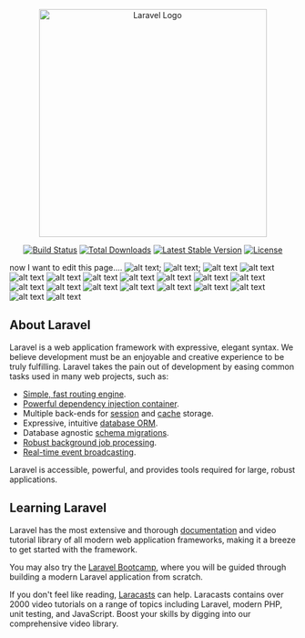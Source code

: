 <p align="center"><a href="https://laravel.com" target="_blank"><img src="https://raw.githubusercontent.com/laravel/art/master/logo-lockup/5%20SVG/2%20CMYK/1%20Full%20Color/laravel-logolockup-cmyk-red.svg" width="400" alt="Laravel Logo"></a></p>

<p align="center">
<a href="https://github.com/laravel/framework/actions"><img src="https://github.com/laravel/framework/workflows/tests/badge.svg" alt="Build Status"></a>
<a href="https://packagist.org/packages/laravel/framework"><img src="https://img.shields.io/packagist/dt/laravel/framework" alt="Total Downloads"></a>
<a href="https://packagist.org/packages/laravel/framework"><img src="https://img.shields.io/packagist/v/laravel/framework" alt="Latest Stable Version"></a>
<a href="https://packagist.org/packages/laravel/framework"><img src="https://img.shields.io/packagist/l/laravel/framework" alt="License"></a>
</p>

now I want to edit this page....
![alt text](https://github.com/fuad7161/Project/blob/main/Picture/Screenshot%20(55).png);
![alt text](https://github.com/fuad7161/Project/blob/main/Picture/Screenshot%20(56).png);
![alt text](https://github.com/fuad7161/Project/blob/main/Picture/Screenshot%20(57).png)
![alt text](https://github.com/fuad7161/Project/blob/main/Picture/Screenshot%20(58).png)
![alt text](https://github.com/fuad7161/Project/blob/main/Picture/Screenshot%20(59).png)
![alt text](https://github.com/fuad7161/Project/blob/main/Picture/Screenshot%20(60).png)
![alt text](https://github.com/fuad7161/Project/blob/main/Picture/Screenshot%20(61).png)
![alt text](https://github.com/fuad7161/Project/blob/main/Picture/Screenshot%20(62).png)
![alt text](https://github.com/fuad7161/Project/blob/main/Picture/Screenshot%20(63).png)
![alt text](https://github.com/fuad7161/Project/blob/main/Picture/Screenshot%20(64).png)
![alt text](https://github.com/fuad7161/Project/blob/main/Picture/Screenshot%20(65).png)
![alt text](https://github.com/fuad7161/Project/blob/main/Picture/Screenshot%20(66).png)
![alt text](https://github.com/fuad7161/Project/blob/main/Picture/Screenshot%20(67).png)
![alt text](https://github.com/fuad7161/Project/blob/main/Picture/Screenshot%20(68).png)
![alt text](https://github.com/fuad7161/Project/blob/main/Picture/Screenshot%20(69).png)
![alt text](https://github.com/fuad7161/Project/blob/main/Picture/Screenshot%20(70).png)
![alt text](https://github.com/fuad7161/Project/blob/main/Picture/Screenshot%20(71).png)
![alt text](https://github.com/fuad7161/Project/blob/main/Picture/Screenshot%20(72).png)
![alt text](https://github.com/fuad7161/Project/blob/main/Picture/Screenshot%20(73).png)
![alt text](https://github.com/fuad7161/Project/blob/main/Picture/Screenshot%20(74).png)

## About Laravel

Laravel is a web application framework with expressive, elegant syntax. We believe development must be an enjoyable and creative experience to be truly fulfilling. Laravel takes the pain out of development by easing common tasks used in many web projects, such as:

- [Simple, fast routing engine](https://laravel.com/docs/routing).
- [Powerful dependency injection container](https://laravel.com/docs/container).
- Multiple back-ends for [session](https://laravel.com/docs/session) and [cache](https://laravel.com/docs/cache) storage.
- Expressive, intuitive [database ORM](https://laravel.com/docs/eloquent).
- Database agnostic [schema migrations](https://laravel.com/docs/migrations).
- [Robust background job processing](https://laravel.com/docs/queues).
- [Real-time event broadcasting](https://laravel.com/docs/broadcasting).

Laravel is accessible, powerful, and provides tools required for large, robust applications.

## Learning Laravel

Laravel has the most extensive and thorough [documentation](https://laravel.com/docs) and video tutorial library of all modern web application frameworks, making it a breeze to get started with the framework.

You may also try the [Laravel Bootcamp](https://bootcamp.laravel.com), where you will be guided through building a modern Laravel application from scratch.

If you don't feel like reading, [Laracasts](https://laracasts.com) can help. Laracasts contains over 2000 video tutorials on a range of topics including Laravel, modern PHP, unit testing, and JavaScript. Boost your skills by digging into our comprehensive video library.
